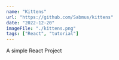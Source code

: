 ```yaml
---
name: "Kittens"
url: "https://github.com/Sabmus/kittens"
date: "2022-12-20"
imageFile: "./kittens.png"
tags: ["React", "tutorial"]
---
```


A simple React Project
